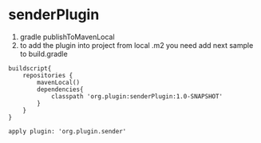 # senderPlugin

1. gradle publishToMavenLocal
2. to add the plugin into project from local .m2 you need add next sample to build.gradle 

````
buildscript{
    repositories {
        mavenLocal()
        dependencies{
            classpath 'org.plugin:senderPlugin:1.0-SNAPSHOT'
        }
    }
}

apply plugin: 'org.plugin.sender'
````